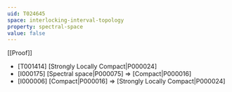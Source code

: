 ```yaml
---
uid: T024645
space: interlocking-interval-topology
property: spectral-space
value: false
---
```

[[Proof]]

* [T001414] [Strongly Locally Compact|P000024]
* [I000175] [Spectral space|P000075] => [Compact|P000016]
* [I000006] [Compact|P000016] => [Strongly Locally Compact|P000024]

